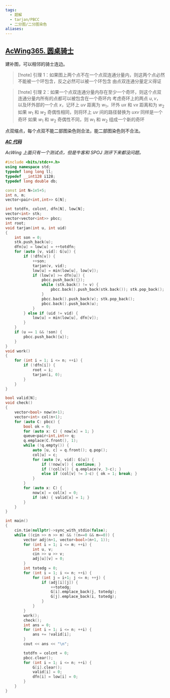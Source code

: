 ```yaml
---
tags:
  - 题解
  - tarjan/PBCC
  - 二分图/二分图染色
aliases:
---
```

## [AcWing365. 圆桌骑士](https://www.acwing.com/problem/content/367/)

建补图，可以相邻的骑士连边。

> [!note] 引理 1：如果图上两个点不在一个点双连通分量内，则这两个点必然不能被一个环包含，反之必然可以被一个环包含
> 由点双连通分量定义得证

> [!note] 引理 2：如果一个点双连通分量内存在至少一个奇环，则这个点双连通分量内所有的点都可以被包含在一个奇环内
> 考虑奇环上的两点 $u,v$，以及环外部的一个点 $x$，记环上 $uv$ 距离为 $w_1$，环外 $ux$ 和 $vx$ 距离和为 $w_2$
> 如果 $w_1$ 和 $w_2$ 奇偶性相同，则将环上 $uv$ 间的路径替换为 $uxv$ 同样是一个奇环
> 如果 $w_1$ 和 $w_2$ 奇偶性不同，则 $w_1$ 和 $w_2$ 组成一个新的奇环

点双缩点，每个点双不能二部图染色则合法，能二部图染色则不合法。

[***AC 代码***](https://www.acwing.com/problem/content/submission/code_detail/42087229/)

*AcWing 上面只有一个测试点，但是牛客和 SPOJ 测评下来都没问题。*

```cpp
#include <bits/stdc++.h>
using namespace std;
typedef long long ll;
typedef __int128 i128;
typedef long double db;

const int N=1e5+5;
int n, m;
vector<pair<int,int>> G[N];

int totdfn, colcnt, dfn[N], low[N];
vector<int> stk;
vector<vector<int>> pbcc;
int root;
void tarjan(int u, int uid)
{
    int son = 0;
    stk.push_back(u);
    dfn[u] = low[u] = ++totdfn;
    for (auto [v, vid]: G[u]) {
        if (!dfn[v]) {
            ++son;
            tarjan(v, vid);
            low[u] = min(low[u], low[v]);
            if (low[v] >= dfn[u]) {
                pbcc.push_back({});
                while (stk.back() != v) {
                    pbcc.back().push_back(stk.back()); stk.pop_back();
                }
                pbcc.back().push_back(v); stk.pop_back();
                pbcc.back().push_back(u);
            }
        } else if (uid != vid) {
            low[u] = min(low[u], dfn[v]);
        }
    }
    if (u == 1 && !son) {
        pbcc.push_back({u});
    }
}
void work()
{
    for (int i = 1; i <= n; ++i) {
        if (!dfn[i]) {
            root = i;
            tarjan(i, 0);
        }
    }
}

bool valid[N];
void check()
{
    vector<bool> now(n+1);
    vector<int> col(n+1);
    for (auto C: pbcc) {
        bool ok = 0;
        for (auto x: C) { now[x] = 1; }
        queue<pair<int,int>> q;
        q.emplace(C.front(), 1);
        while (!q.empty()) {
            auto [u, c] = q.front(); q.pop();
            col[u] = c;
            for (auto [v, vid]: G[u]) {
                if (!now[v]) { continue; }
                if (!col[v]) { q.emplace(v, 3-c); }
                else if (col[v] != 3-c) { ok = 1; break; }
            }
        }
        for (auto x: C) {
            now[x] = col[x] = 0;
            if (ok) { valid[x] = 1; }
        }
    }
}

int main()
{
	cin.tie(nullptr)->sync_with_stdio(false);
    while ((cin >> n >> m) && !(n==0 && m==0)) {
        vector adj(n+1, vector<bool>(n+1, 1));
        for (int i = 1; i <= m; ++i) {
            int u, v;
            cin >> u >> v;
            adj[u][v] = 0;
        }
        int totedg = 0;
        for (int i = 1; i <= n; ++i) {
            for (int j = i+1; j <= n; ++j) {
                if (adj[i][j]) {
                    ++totedg;
                    G[i].emplace_back(j, totedg);
                    G[j].emplace_back(i, totedg);
                }
            }
        }
        work();
        check();
        int ans = 0;
        for (int i = 1; i <= n; ++i) {
            ans += !valid[i];
        }
        cout << ans << "\n";

        totdfn = colcnt = 0;
        pbcc.clear();
        for (int i = 1; i <= n; ++i) {
            G[i].clear();
            valid[i] = 0;
            dfn[i] = low[i] = 0;
        }
    }
}
```

